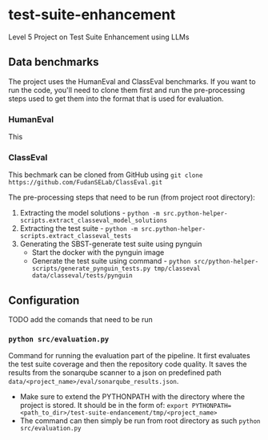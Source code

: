 # test-suite-enhancement
Level 5 Project on Test Suite Enhancement using LLMs

## Data benchmarks
The project uses the HumanEval and ClassEval benchmarks. If you want to run the code, you'll need to clone them first and run the pre-processing steps used to get them into the format that is used for evaluation.

### HumanEval
This 


### ClassEval
This bechmark can be cloned from GitHub using `git clone https://github.com/FudanSELab/ClassEval.git`

The pre-processing steps that need to be run (from project root directory):
1. Extracting the model solutions - `python -m src.python-helper-scripts.extract_classeval_model_solutions`
2. Extracting the test suite - `python -m src.python-helper-scripts.extract_classeval_tests`
3. Generating the SBST-generate test suite using pynguin
    - Start the docker with the pynguin image
    - Generate the test suite using command - `python src/python-helper-scripts/generate_pynguin_tests.py tmp/classeval data/classeval/tests/pynguin`


## Configuration
TODO add the comands that need to be run

### `python src/evaluation.py`
Command for running the evaluation part of the pipeline. It first evaluates the test suite coverage and then the repository code quality. It saves the results from the sonarqube scanner to a json on predefined path `data/<project_name>/eval/sonarqube_results.json`.
- Make sure to extend the PYTHONPATH with the directory where the project is stored. It should be in the form of: `export PYTHONPATH=<path_to_dir>/test-suite-endancement/tmp/<project_name>`
- The command can then simply be run from root directory as such `python src/evaluation.py`

